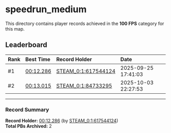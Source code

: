 # speedrun_medium

This directory contains player records achieved in the **100 FPS** category for this map.

## Leaderboard

| Rank | Best Time | Record Holder | Date                |
| :--- | :-------- | :------------ | :------------------ |
| #1   | [00:12.286](./00012286_STEAM_0_1_617544124_20250925-174103.zip) | [STEAM_0:1:617544124](https://speedrun16.com/profile/STEAM_0:1:617544124)   | 2025-09-25 17:41:03 |
| #2   | [00:13.015](./00013015_STEAM_0_1_84733295_20251003-222753.zip) | [STEAM_0:1:84733295](https://speedrun16.com/profile/STEAM_0:1:84733295)   | 2025-10-03 22:27:53 |

---

### Record Summary
**Record Holder:** [00:12.286](./00012286_STEAM_0_1_617544124_20250925-174103.zip) (by [STEAM_0:1:617544124](https://speedrun16.com/profile/STEAM_0:1:617544124))  
**Total PBs Archived:** 2